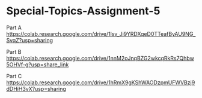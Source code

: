 # Special-Topics-Assignment-5

Part A
https://colab.research.google.com/drive/1lsv_Ji9YRDXqeD0TTeafByAU9NG_SvqZ?usp=sharing

Part B
https://colab.research.google.com/drive/1nnM2oJnqBZG2wkcqRkRs7Qhbw5OHVf-g?usp=share_link

Part C
https://colab.research.google.com/drive/1hRmX9gKShWAODzpmUFWVBzj9dDHiH3vX?usp=sharing
